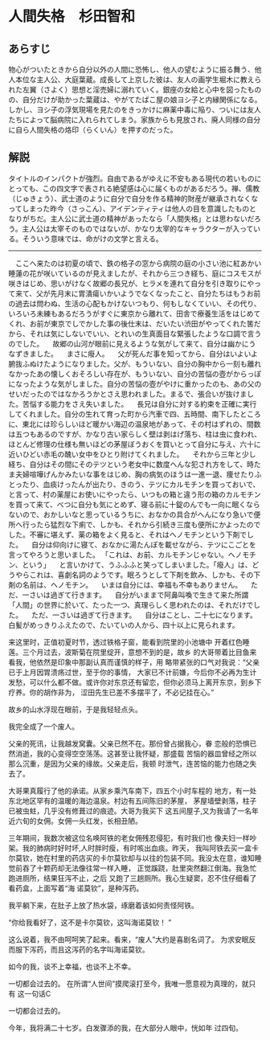 # 人間失格　杉田智和

## あらすじ

物心がついたときから自分以外の人間に恐怖し、他人の望むように振る舞う、他人本位な主人公、大庭葉蔵。成長して上京した彼は、友人の画学生堀木に教えられた左翼（さよく）思想と淫売婦に溺れていく。銀座の女給と心中を図ったものの、自分だけが助かった葉蔵は、やがてたばこ屋の娘ヨシ子と内縁関係になる。しかし、ヨシ子の浮気現場を見たのをきっかけに麻薬中毒に陥り、ついには友人たちによって脳病院に入れられてしまう。家族からも見放され、廃人同様の自分に自ら人間失格の烙印（らくいん）を押すのだった。

## 解説

タイトルのインパクトが強烈。自由であるがゆえに不安もある現代の若いものにとっても、この四文字で表される絶望感は心に届くものがあるだろう。禅、儒教（じゅきょう）、武士道のように自分で自分を作る精神的財産が継承されなくなってしまった昨今（さっこん）、アイデンティティは他人の目を意識したものとなりがちだ。主人公に武士道の精神があったなら「人間失格」とは思わないだろう。主人公は太宰そのものではないが、かなり太宰的なキャラクターが入っている。そういう意味では、命がけの文学と言える。

-----

　ここへ来たのは初夏の頃で、鉄の格子の窓から病院の庭の小さい池に紅あかい睡蓮の花が咲いているのが見えましたが、それから三つき経ち、庭にコスモスが咲きはじめ、思いがけなく故郷の長兄が、ヒラメを連れて自分を引き取りにやって来て、父が先月末に胃潰瘍いかいようでなくなったこと、自分たちはもうお前の過去は問わぬ、生活の心配もかけないつもり、何もしなくていい、その代り、いろいろ未練もあるだろうがすぐに東京から離れて、田舎で療養生活をはじめてくれ、お前が東京でしでかした事の後仕末は、だいたい渋田がやってくれた筈だから、それは気にしないでいい、とれいの生真面目な緊張したような口調で言うのでした。
　故郷の山河が眼前に見えるような気がして来て、自分は幽かにうなずきました。
　まさに癈人。
　父が死んだ事を知ってから、自分はいよいよ腑抜ふぬけたようになりました。父が、もういない、自分の胸中から一刻も離れなかったあの懐しくおそろしい存在が、もういない、自分の苦悩の壺がからっぽになったような気がしました。自分の苦悩の壺がやけに重かったのも、あの父のせいだったのではなかろうかとさえ思われました。まるで、張合いが抜けました。苦悩する能力をさえ失いました。
　長兄は自分に対する約束を正確に実行してくれました。自分の生れて育った町から汽車で四、五時間、南下したところに、東北には珍らしいほど暖かい海辺の温泉地があって、その村はずれの、間数は五つもあるのですが、かなり古い家らしく壁は剥はげ落ち、柱は虫に食われ、ほとんど修理の仕様も無いほどの茅屋ぼうおくを買いとって自分に与え、六十に近いひどい赤毛の醜い女中をひとり附けてくれました。
　それから三年と少し経ち、自分はその間にそのテツという老女中に数度へんな犯され方をして、時たま夫婦喧嘩げんかみたいな事をはじめ、胸の病気のほうは一進一退、痩せたりふとったり、血痰けったんが出たり、きのう、テツにカルモチンを買っておいで、と言って、村の薬屋にお使いにやったら、いつもの箱と違う形の箱のカルモチンを買って来て、べつに自分も気にとめず、寝る前に十錠のんでも一向に眠くならないので、おかしいなと思っているうちに、おなかの具合がへんになり急いで便所へ行ったら猛烈な下痢で、しかも、それから引続き三度も便所にかよったのでした。不審に堪えず、薬の箱をよく見ると、それはヘノモチンという下剤でした。
　自分は仰向けに寝て、おなかに湯たんぽを載せながら、テツにこごとを言ってやろうと思いました。
「これは、お前、カルモチンじゃない。ヘノモチン、という」
　と言いかけて、うふふふと笑ってしまいました。「癈人」は、どうやらこれは、喜劇名詞のようです。眠ろうとして下剤を飲み、しかも、その下剤の名前は、ヘノモチン。
　いまは自分には、幸福も不幸もありません。
　ただ、一さいは過ぎて行きます。
　自分がいままで阿鼻叫喚で生きて来た所謂「人間」の世界に於いて、たった一つ、真理らしく思われたのは、それだけでした。
　ただ、一さいは過ぎて行きます。
　自分はことし、二十七になります。白髪がめっきりふえたので、たいていの人から、四十以上に見られます。

来这里时，正值初夏时节，透过铁格子窗，能看到院里的小池塘中 开着红色睡莲。三个月过去，波斯菊在院里绽开，意想不到的是，故乡 的大哥带着比目鱼来看我，他依然是印象中那副认真而谨慎的样子，用 略带紧张的口气对我说：“父亲已于上月因胃溃疡过世，至于你的事情， 大家已不计前嫌，今后你不必再为生计发愁，可以什么都不做。或许你对东京还有留恋，但你必须马上离开东京，到乡下疗养。你的胡作非为， 涩田先生已差不多摆平了，不必记挂在心。”

故乡的山水浮现在眼前，于是我轻轻点头。

我完全成了一个废人。

父亲的死讯，让我越发窝囊。父亲已然不在。那份曾占据我心，眷 恋般的恐惧已然消逝，我的心变得空空荡荡。这甚至让我怀疑，那盛载 苦恼的器皿曾经之所以那么沉重，是因为父亲的缘故。父亲走后，我顿 时泄气，连苦恼的能力也随之失去了。

大哥果真履行了他的承诺。从家乡乘汽车南下，四五个小时车程的 地方，有一处东北地区罕有的温暖的海边温泉。村边有五间陈旧的茅屋， 茅屋墙壁剥落，柱子已被虫蛀，几乎没有修葺过的痕迹。大哥为我买下 这五间屋子,又为我请了一名年近六旬的女佣。女佣一头红发，长相丑陋。

三年期间，我数次被这位名唤阿铁的老女佣残忍侵犯，有时我们也 像夫妇一样吵架。我的肺病时好时坏,人时胖时瘦，有时咳出血痰。昨天， 我叫阿铁去买一盒卡尔莫钦，她在村里的药店买的卡尔莫钦却与以往的包装不同。我没太在意，谁知睡觉前吞了十颗药却无法像往常一样入睡， 正觉蹊跷，肚里突然翻江倒海。我急忙跑进厕所，结果狂泻不止，之后 又跑了三趟厕所。我心生疑窦，忍不住仔细看了看药盒，上面写着“海 诺莫钦”，是种泻药。

我平躺下来，在肚子上放了热水袋，琢磨着该如何责怪阿铁。

“你给我看好了，这不是卡尔莫钦，这叫海诺莫钦！ ”

这么说着，我不由呵呵笑了起来。看来，“废人”大约是喜剧名词了。 为求安眠反而服下泻药，而且这泻药的名字叫海诺莫钦。

如今的我，谈不上幸福，也谈不上不幸。

一切都会过去的。
在所谓“人世间”摸爬滚打至今，我唯一愿意视为真理的，就只有 这一句话C

一切都会过去的。

今年，我将满二十七岁。白发骤添的我，在大部分人眼中，恍如年
过四旬。

